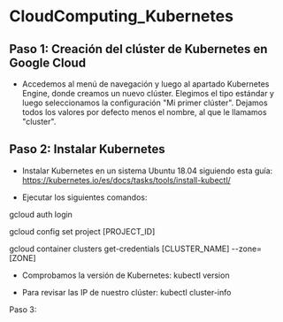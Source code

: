# CloudComputing_Kubernetes

## Paso 1: Creación del clúster de Kubernetes en Google Cloud

- Accedemos al menú de navegación y luego al apartado Kubernetes Engine, donde creamos un nuevo clúster. Elegimos el tipo estándar y luego seleccionamos la configuración "Mi primer clúster". Dejamos todos los valores por defecto menos el nombre, al que le llamamos "cluster".

## Paso 2: Instalar Kubernetes

- Instalar Kubernetes en un sistema Ubuntu 18.04 siguiendo esta guía: https://kubernetes.io/es/docs/tasks/tools/install-kubectl/

- Ejecutar los siguientes comandos:

gcloud auth login

gcloud config set project [PROJECT_ID]

gcloud container clusters get-credentials [CLUSTER_NAME] --zone=[ZONE]

- Comprobamos la versión de Kubernetes:
kubectl version

- Para revisar las IP de nuestro clúster:
kubectl cluster-info

Paso 3:
